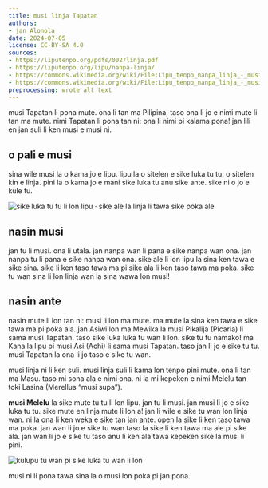```yaml
---
title: musi linja Tapatan
authors:
- jan Alonola
date: 2024-07-05
license: CC-BY-SA 4.0
sources:
- https://liputenpo.org/pdfs/0027linja.pdf
- https://liputenpo.org/lipu/nanpa-linja/
- https://commons.wikimedia.org/wiki/File:Lipu_tenpo_nanpa_linja_-_musi_linja_Tapatan_01.png
- https://commons.wikimedia.org/wiki/File:Lipu_tenpo_nanpa_linja_-_musi_linja_Tapatan_02.png
preprocessing: wrote alt text
---
```


musi Tapatan li pona mute. ona li tan ma Pilipina, taso ona li jo e nimi mute li tan ma mute. nimi Tapatan li pona tan ni: ona li nimi pi kalama pona! jan lili en jan suli li ken musi e musi ni.

## o pali e musi

sina wile musi la o kama jo e lipu. lipu la o sitelen e sike luka tu tu. o sitelen kin e linja. pini la o kama jo e mani sike luka tu anu sike ante. sike ni o jo e kule tu.

![sike luka tu tu li lon lipu · sike ale la linja li tawa sike poka ale](https://upload.wikimedia.org/wikipedia/commons/3/34/Lipu_tenpo_nanpa_linja_-_musi_linja_Tapatan_01.png)

## nasin musi

jan tu li musi. ona li utala. jan nanpa wan li pana e sike nanpa wan ona. jan nanpa tu li pana e sike nanpa wan ona. sike ale li lon lipu la sina ken tawa e sike sina. sike li ken taso tawa ma pi sike ala li ken taso tawa ma poka. sike tu wan sina li lon linja wan la sina wawa lon musi!

## nasin ante

nasin mute li lon tan ni: musi li lon ma mute. ma mute la sina ken tawa e sike tawa ma pi poka ala. jan Asiwi lon ma Mewika la musi Pikalija (Picaria) li sama musi Tapatan. taso sike luka luka tu wan li lon. sike tu tu namako! ma Kana la lipu pi musi Asi (Achi) li sama musi Tapatan. taso jan li jo e sike tu tu. musi Tapatan la ona li jo taso e sike tu wan.

musi linja ni li ken suli. musi linja suli li kama lon tenpo pini mute. ona li tan ma Masu. taso mi sona ala e nimi ona. ni la mi kepeken e nimi Melelu tan toki Lasina (Merellus “musi supa”).

**musi Melelu** la sike mute tu tu li lon lipu. jan tu li musi. jan musi li jo e sike luka tu tu. sike mute en linja mute li lon a! jan li wile e sike tu wan lon linja wan. ni la ona li ken weka e sike tan jan ante. open la sike li ken taso tawa ma poka. jan wan li jo e sike tu wan taso la sike li ken tawa ma ale pi sike ala. jan wan li jo e sike tu taso anu li ken ala tawa kepeken sike la musi li pini.

![kulupu tu wan pi sike luka tu wan li lon](https://upload.wikimedia.org/wikipedia/commons/8/89/Lipu_tenpo_nanpa_linja_-_musi_linja_Tapatan_02.png)

musi ni li pona tawa sina la o musi lon poka pi jan pona.